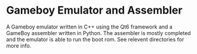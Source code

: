 # Gameboy Emulator and Assembler #

A Gameboy emulator written in C++ using the Qt6 framework and a GameBoy assembler written in Python.
The assembler is mostly completed and the emulator is able to run the boot rom. See relevent directories for more info.


